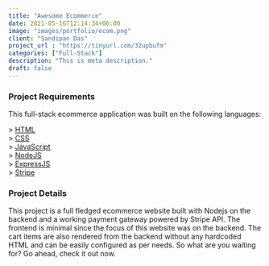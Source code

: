 ```yaml
---
title: "Awesome Ecommerce"
date: 2021-05-16T12:14:34+06:00
image: "images/portfolio/ecom.png"
client: "Sandipan Das"
project_url : "https://tinyurl.com/32upbufm"
categories: ["Full-Stack"]
description: "This is meta description."
draft: false
---
```


### Project Requirements

This full-stack ecommerce application was built on the following languages:  

&gt; [HTML](https://www.w3schools.com/html/)  
&gt; [CSS](https://www.w3schools.com/css/default.asp)  
&gt; [JavaScript](https://www.w3schools.com/js/default.asp)  
&gt; [NodeJS](https://nodejs.org/en/)  
&gt; [ExpressJS](https://expressjs.com/)  
&gt; [Stripe](https://stripe.com/en-in)  


### Project Details

This project is a full fledged ecommerce website built with Nodejs on the backend and a working payment gateway powered by Stripe API. The frontend is minimal since the focus of this website was on the backend. The cart items are also rendered from the backend without any hardcoded HTML and can be easily configured as per needs. So what are you waiting for? Go ahead, check it out now.
